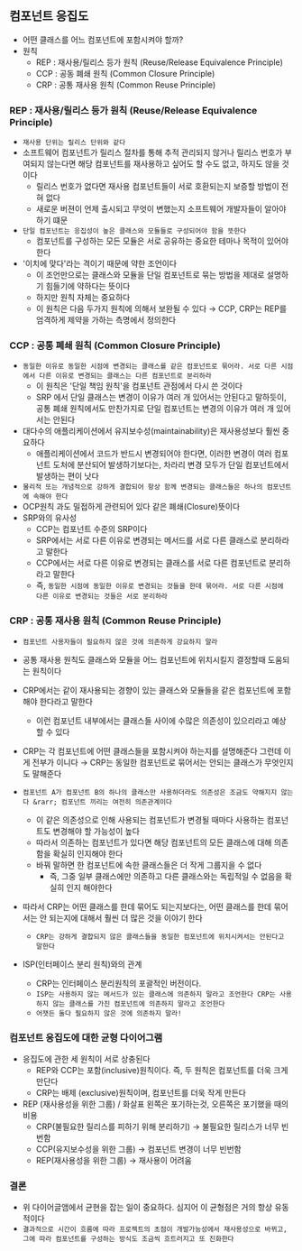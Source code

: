 ## 컴포넌트 응집도

- 어떤 클래스를 어느 컴포넌트에 포함시켜야 할까?
- 원칙
    - REP : 재사용/릴리스 등가 원칙 (Reuse/Release Equivalence Principle)
    - CCP : 공동 폐쇄 원칙 (Common Closure Principle)
    - CRP : 공통 재사용 원칙 (Common Reuse Principle)

### REP : 재사용/릴리스 등가 원칙 (Reuse/Release Equivalence Principle)

- `재사용 단위는 릴리스 단위와 같다`
- 소프트웨어 컴포넌트가 릴리스 절차를 통해 추적 관리되지 않거나 릴리스 번호가 부여되지 않는다면 해당 컴포넌트를 재사용하고 싶어도 할 수도 없고, 하지도 않을 것이다
    - 릴리스 번호가 없다면 재사용 컴포넌트들이 서로 호환되는지 보증할 방법이 전혀 없다
    - 새로운 버젼이 언제 출시되고 무엇이 변했는지 소프트웨어 개발자들이 알아야 하기 떄문
- `단일 컴포넌트는 응집성이 높은 클래스와 모듈들로 구성되어야 함을 뜻한다`
    - 컴포넌트를 구성하는 모든 모듈은 서로 공유하는 중요한 테마나 목적이 있어야 한다
- '이치에 맞다'라는 격이기 때문에 약한 조언이다
    - 이 조언만으로는 클래스와 모듈을 단일 컴포넌트로 묶는 방법을 제대로 설명하기 힘들기에 약하다는 뜻이다
    - 하지만 원칙 자체는 중요하다
    - 이 원칙은 다음 두가지 원칙에 의해서 보완될 수 있다 &rarr; CCP, CRP는 REP를 엄격하게 제약을 가하는 측명에서 정의한다

### CCP : 공통 폐쇄 원칙 (Common Closure Principle)

- `동일한 이유로 동일한 시점에 변경되는 클래스를 같은 컴포넌트로 묶어라. 서로 다른 시점에서 다른 이유로 변경되는 클래스는 다른 컴포넌트로 분리하라`
    - 이 원칙은 '단일 책임 원칙'을 컴포넌트 관점에서 다시 쓴 것이다
    - SRP 에서 단일 클래스는 변경이 이유가 여러 개 있어서는 안된다고 말하듯이, 공통 폐쇄 원칙에서도 만찬가지로 단일 컴포넌트는 변경의 이유가 여러 개 있어서는 안된다
- 대다수의 애플리케이션에서 유지보수성(maintainability)은 재사용성보다 훨씬 중요하다
    - 애플리케이션에서 코드가 반드시 변경되어야 한다면, 이러한 변경이 여러 컴포넌트 도처에 분산되어 발생하기보다는, 차라리 변경 모두가 단일 컴포넌트에서 발생하는 편이 낫다
- `물리적 또는 개념적으로 강하게 결합되어 항상 함께 변경되는 클래스들은 하나의 컴포넌트에 속해야 한다`
- OCP원칙 과도 밀접하게 관련되어 있다 같은 폐쇄(Closure)뜻이다
- SRP와의 유사성
    - CCP는 컴포넌트 수준의 SRP이다
    - SRP에서는 서로 다른 이유로 변경되는 메서드를 서로 다른 클래스로 분리하라고 말한다
    - CCP에서는 서로 다른 이유로 변경되는 클래스를 서로 다른 컴포넌트로 분리하라고 말한다
    - 즉, `동일한 시점에 동일한 이유로 변경되는 것들을 한데 묶어라. 서로 다른 시점에 다른 이유로 변경되는 것들은 서로 분리하라`

### CRP : 공통 재사용 원칙 (Common Reuse Principle)

- `컴포넌트 사용자들이 필요하지 않은 것에 의존하게 강요하지 말라`
- 공통 재사용 원칙도 클래스와 모듈을 어느 컴포넌트에 위치시킬지 결정할때 도움되는 원칙이다
- CRP에서는 같이 재사용되는 경향이 있는 클래스와 모듈들을 같은 컴포넌트에 포함해야 한다라고 말한다
    - 이런 컴포넌트 내부에서는 클래스들 사이에 수많은 의존성이 있으리라고 예상할 수 있다
- CRP는 각 컴포넌트에 어떤 클래스들을 포함시켜야 하는지를 설명해준다 그런데 이게 전부가 이니다 &rarr; CRP는 동일한 컴포넌트로 묶어서는 안되는 클래스가 무엇인지도 말해준다

- `컴포넌트 A가 컴포넌트 B의 하나의 클래스만 사용하더라도 의존성은 조금도 약해지지 않는다 &rarr; 컴포넌트 끼리는 여전히 의존관계이다`
    - 이 같은 의존성으로 인해 사용되는 컴포넌트가 변경될 때마다 사용하는 컴포넌트도 변경해야 할 가능성이 높다
    - 따라서 의존하는 컴포넌트가 있다면 해당 컴포넌트의 모든 클래스에 대해 의존함을 확실히 인지해야 한다
    - 바꿔 말하면 한 컴포넌트에 속한 클래스들은 더 작게 그룹지을 수 없다
        - 즉, 그중 일부 클래스에만 의존하고 다른 클래스와는 독립적일 수 없음을 확실히 인지 해야한다
- 따라서 CRP는 어떤 클래스를 한데 묶어도 되는지보다는, 어떤 클래스를 한데 묶어서는 안 되는지에 대해서 훨씬 더 많은 것을 이야기 한다
    - `CRP는 강하게 결합되지 않은 클래스들을 동일한 컴포넌트에 위치시켜서는 안된다고 말한다`
- ISP(인터페이스 분리 원칙)와의 관계
    - CRP는 인터페이스 분리원칙의 포괄적인 버전이다.
    - `ISP는 사용하지 않는 메서드가 있는 클래스에 의존하지 말라고 조언한다 CRP는 사용하지 않는 클래스를 가진 컴포넌트에 의존하지 말라고 조언한다`
    - `어잿든 둘다 필요하지 않은 것에 의존하지 말라!`

### 컴포넌트 응집도에 대한 균형 다이어그램

- 응집도에 관한 세 원칙이 서로 상충된다
    - REP와 CCP는 포함(inclusive)원칙이다. 즉, 두 원칙은 컴포넌트를 더욱 크게 만단다
    - CRP는 배제 (exclusive)원칙이며, 컴포넌트를 더욱 작게 만든다
- REP (재사용성을 위한 그룹) / 화살표 왼쪽은 포기하는것, 오른쪽은 포기했을 때의 비용
    - CRP(불필요한 릴리스를 피하기 위해 분리하기) &rarr; 불필요한 릴리스가 너무 빈번함
    - CCP(유지보수성을 위한 그룹) &rarr; 컴포넌트 변경이 너무 빈번함
    - REP(재사용성을 위한 그룹) &rarr; 재사용이 어려움

### 결론

- 위 다이어글앰에서 균현을 잡는 일이 중요하다. 심지어 이 균형점은 거의 항상 유동적이다
- `결과적으로 시간이 흐름에 따라 프로젝트의 초점이 개발가능성에서 재사용성으로 바뀌고, 그에 따라 컴포넌트를 구성하는 방식도 조금씩 흐트러지고 또 진화한다` 
